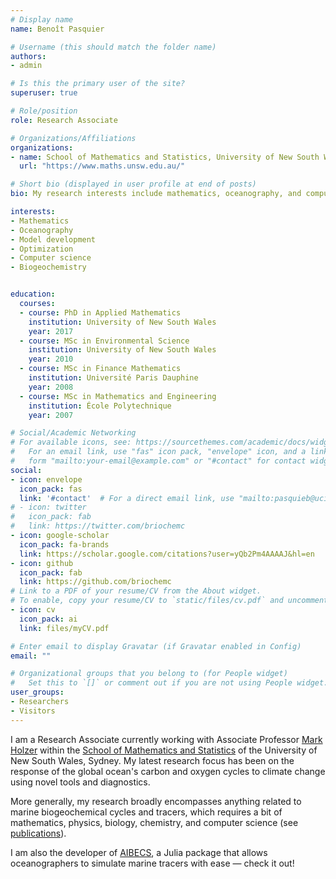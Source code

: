 ```yaml
---
# Display name
name: Benoît Pasquier

# Username (this should match the folder name)
authors:
- admin

# Is this the primary user of the site?
superuser: true

# Role/position
role: Research Associate

# Organizations/Affiliations
organizations:
- name: School of Mathematics and Statistics, University of New South Wales, Sydney
  url: "https://www.maths.unsw.edu.au/"

# Short bio (displayed in user profile at end of posts)
bio: My research interests include mathematics, oceanography, and computer science.

interests:
- Mathematics
- Oceanography
- Model development
- Optimization
- Computer science
- Biogeochemistry


education:
  courses:
  - course: PhD in Applied Mathematics
    institution: University of New South Wales
    year: 2017
  - course: MSc in Environmental Science
    institution: University of New South Wales
    year: 2010
  - course: MSc in Finance Mathematics
    institution: Université Paris Dauphine
    year: 2008
  - course: MSc in Mathematics and Engineering
    institution: École Polytechnique
    year: 2007

# Social/Academic Networking
# For available icons, see: https://sourcethemes.com/academic/docs/widgets/#icons
#   For an email link, use "fas" icon pack, "envelope" icon, and a link in the
#   form "mailto:your-email@example.com" or "#contact" for contact widget.
social:
- icon: envelope
  icon_pack: fas
  link: '#contact'  # For a direct email link, use "mailto:pasquieb@uci.edu".
# - icon: twitter
#   icon_pack: fab
#   link: https://twitter.com/briochemc
- icon: google-scholar
  icon_pack: fa-brands
  link: https://scholar.google.com/citations?user=yQb2Pm4AAAAJ&hl=en
- icon: github
  icon_pack: fab
  link: https://github.com/briochemc
# Link to a PDF of your resume/CV from the About widget.
# To enable, copy your resume/CV to `static/files/cv.pdf` and uncomment the lines below.
- icon: cv
  icon_pack: ai
  link: files/myCV.pdf

# Enter email to display Gravatar (if Gravatar enabled in Config)
email: ""

# Organizational groups that you belong to (for People widget)
#   Set this to `[]` or comment out if you are not using People widget.
user_groups:
- Researchers
- Visitors
---
```


I am a Research Associate currently working with Associate Professor [Mark Holzer](https://web.maths.unsw.edu.au/~markholzer/) within the [School of Mathematics and Statistics](https://www.maths.unsw.edu.au/) of the University of New South Wales, Sydney.
My latest research focus has been on the response of the global ocean's carbon and oxygen cycles to climate change using novel tools and diagnostics.

More generally, my research broadly encompasses anything related to marine biogeochemical cycles and tracers, which requires a bit of mathematics, physics, biology, chemistry, and computer science (see [publications](#publications)).

I am also the developer of [AIBECS](https://github.com/briochemc/AIBECS.jl), a Julia package that allows oceanographers to simulate marine tracers with ease — check it out!
